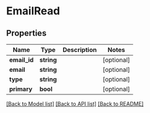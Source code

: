 # EmailRead

## Properties
Name | Type | Description | Notes
------------ | ------------- | ------------- | -------------
**email_id** | **string** |  | [optional] 
**email** | **string** |  | [optional] 
**type** | **string** |  | [optional] 
**primary** | **bool** |  | [optional] 

[[Back to Model list]](../README.md#documentation-for-models) [[Back to API list]](../README.md#documentation-for-api-endpoints) [[Back to README]](../README.md)


